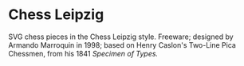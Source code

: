 # Chess Leipzig
SVG chess pieces in the Chess Leipzig style. Freeware; designed by Armando Marroquin in 1998; based on Henry Caslon's Two-Line Pica Chessmen, from his 1841 _Specimen of Types._
